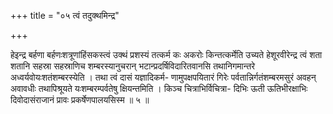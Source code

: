 +++
title = "०५ त्वं तदुक्थमिन्द्र"

+++

हेइन्द्र बर्हणा बर्हणःशत्रूणांहिंसकस्त्वं उक्थं प्रशस्यं तत्कर्म कः अकरोः किन्तत्कर्मेति उच्यते हेशूरवीरेन्द्र त्वं शता शतानि सहस्रा सहस्राणिच शम्बरस्यानुचरान् भटान्प्रदर्षिविदारितवानसि तथानिगमान्तरे अध्वर्यवोयःशतंशम्बरस्येति । तथा त्वं दासं यज्ञादिकर्म- णामुपक्षपयितारं गिरेः पर्वतान्निर्गतंशम्बरमसुरं अवहन् अवावधीः तथापिश्रूयते यःशम्बरम्पर्वतेषु क्षियन्तमिति । किञ्च चित्राभिर्विचित्रा- दिभिः ऊती ऊतिभीरक्षाभिः दिवोदासंराजानं प्रावः प्रकर्षेणपालयसिस्म ॥ ५ ॥